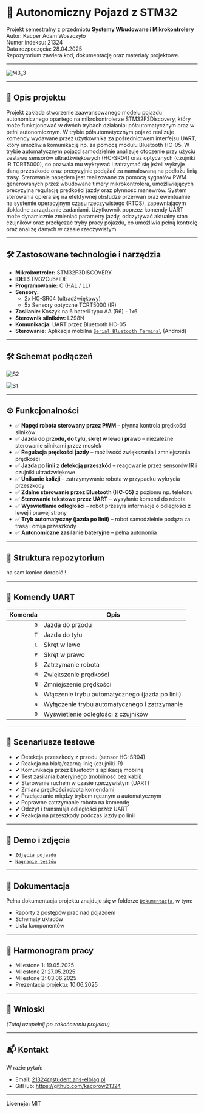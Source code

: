 # 🚗 Autonomiczny Pojazd z STM32

Projekt semestralny z przedmiotu **Systemy Wbudowane i Mikrokontrolery**  
Autor: Kacper Adam Woszczyło  
Numer indeksu: 21324  
Data rozpoczęcia: 28.04.2025   
Repozytorium zawiera kod, dokumentację oraz materiały projektowe.

---

![M3_3](./Media/Zdjęcia/M3_3.jpg)

---

## 📌 Opis projektu

Projekt zakłada stworzenie zaawansowanego modelu pojazdu autonomicznego opartego na mikrokontrolerze STM32F3Discovery, który może funkcjonować w dwóch trybach działania: półautomatycznym oraz w pełni autonomicznym. W trybie półautomatycznym pojazd realizuje komendy wydawane przez użytkownika za pośrednictwem interfejsu UART, który umożliwia komunikację np. za pomocą modułu Bluetooth HC-05. W trybie automatycznym pojazd samodzielnie analizuje otoczenie przy użyciu zestawu sensorów ultradźwiękowych (HC-SR04) oraz optycznych (czujniki IR TCRT5000), co pozwala mu wykrywać i zatrzymać się jeżeli wykryje daną przeszkode oraz precyzyjnie podążać za namalowaną na podłożu linią trasy. Sterowanie napędem jest realizowane za pomocą sygnałów PWM generowanych przez wbudowane timery mikrokontrolera, umożliwiających precyzyjną regulację prędkości jazdy oraz płynność manewrów. System sterowania opiera się na efektywnej obsłudze przerwań oraz ewentualnie na systemie operacyjnym czasu rzeczywistego (RTOS), zapewniającym dokładne zarządzanie zadaniami. Użytkownik poprzez komendy UART może dynamicznie zmieniać parametry jazdy, odczytywać aktualny stan czujników oraz przełączać tryby pracy pojazdu, co umożliwia pełną kontrolę oraz analizę danych w czasie rzeczywistym.

---

## 🛠️ Zastosowane technologie i narzędzia

- **Mikrokontroler:** STM32F3DISCOVERY
- **IDE:** STM32CubeIDE
- **Programowanie:** C (HAL / LL)
- **Sensory:**
  - 2x HC-SR04 (ultradźwiękowy)
  - 5x Sensory optyczne TCRT5000 (IR)
- **Zasilanie:** Koszyk na 6 baterii typu AA (R6) - 1x6
- **Sterownik silników:** L298N
- **Komunikacja:** UART przez Bluetooth HC-05
- **Sterowanie:** Aplikacja mobilna [`Serial Bluetooth Terminal`](https://play.google.com/store/apps/details?id=de.kai_morich.serial_bluetooth_terminal&hl=pl) (Android)

---

## 🛠️ Schemat podłączeń

![S2](./Dokumentacja/Schemat4.2.png)

![S1](./Dokumentacja/Schemat4.1.png)

---

## ⚙️ Funkcjonalności

- ✅ **Napęd robota sterowany przez PWM** – płynna kontrola prędkości silników
- ✅ **Jazda do przodu, do tyłu, skręt w lewo i prawo** – niezależne sterowanie silnikami przez mostek
- ✅ **Regulacja prędkości jazdy** – możliwość zwiększania i zmniejszania prędkości
- ✅ **Jazda po linii z detekcją przeszkód** – reagowanie przez sensorów IR i czujniki ultradźwiękowe
- ✅ **Unikanie kolizji** – zatrzymywanie robota w przypadku wykrycia przeszkody
- ✅ **Zdalne sterowanie przez Bluetooth (HC-05)** z poziomu np. telefonu
- ✅ **Sterowanie tekstowe przez UART** – wysyłanie komend do robota
- ✅ **Wyświetlanie odległości** – robot przesyła informacje o odległości z lewej i prawej strony
- ✅ **Tryb automatyczny (jazda po linii)** – robot samodzielnie podąża za trasą i omija przeszkody
- ✅ **Autonomiczne zasilanie bateryjne** – pełna autonomia

---

## 📁 Struktura repozytorium

na sam koniec dorobić !

---

## 📡 Komendy UART

| Komenda | Opis                                      |
|--------:|-------------------------------------------|
| `G`     | Jazda do przodu                           |
| `T`     | Jazda do tyłu                             |
| `L`     | Skręt w lewo                              |
| `P`     | Skręt w prawo                             |
| `S`     | Zatrzymanie robota                        |
| `M`     | Zwiększenie prędkości                     |
| `N`     | Zmniejszenie prędkości                    |
| `A`     | Włączenie trybu automatycznego (jazda po linii) |
| `a`     | Wyłączenie trybu automatycznego i zatrzymanie |
| `O`     | Wyświetlenie odległości z czujników       |

---

## 🧪 Scenariusze testowe

- ✔ Detekcja przeszkody z przodu (sensor HC-SR04)
- ✔ Reakcja na białą/czarną linię (czujniki IR)
- ✔ Komunikacja przez Bluetooth z aplikacją mobilną
- ✔ Test zasilania bateryjnego (mobilność bez kabli)
- ✔ Sterowanie ruchem w czasie rzeczywistym (UART)
- ✔ Zmiana prędkości robota komendami
- ✔ Przełączanie między trybem ręcznym a automatycznym
- ✔ Poprawne zatrzymanie robota na komendę
- ✔ Odczyt i transmisja odległości przez UART
- ✔ Reakcja na przeszkody podczas jazdy po linii

---

## 📸 Demo i zdjęcia

- [`Zdjęcia pojazdu`](./Media/Zdjęcia)
- [`Nagranie testów`](./Media/Filmy)

---

## 📄 Dokumentacja

Pełna dokumentacja projektu znajduje się w folderze [`Dokumentacja`](./Dokumentacja/), w tym:
- Raporty z postępów prac nad pojazdem
- Schematy układów
- Lista komponentów

---

## 📅 Harmonogram pracy

- Milestone 1: 19.05.2025
- Milestone 2: 27.05.2025
- Milestone 3: 03.06.2025
- Prezentacja projektu: 10.06.2025

---

## 🧠 Wnioski

_(Tutaj uzupełnij po zakończeniu projektu)_

---

## 📬 Kontakt

W razie pytań:
- Email:   21324@student.ans-elblag.pl
- GitHub:  https://github.com/kacprow21324

---

**Licencja:** MIT  

